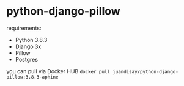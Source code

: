 # python-django-pillow
requirements:
- Python 3.8.3
- Django 3x
- Pillow
- Postgres


you can pull via Docker HUB
`docker pull juandisay/python-django-pillow:3.8.3-aphine`
